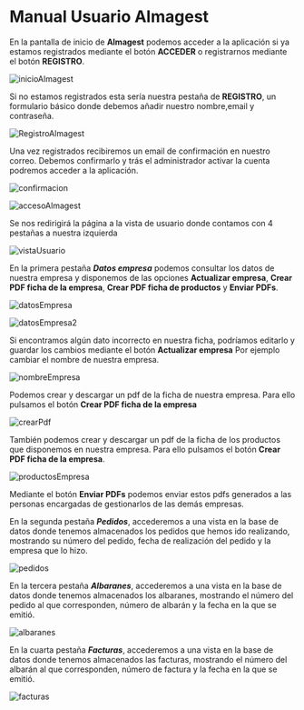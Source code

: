 # Manual Usuario Almagest
En la pantalla de inicio de **Almagest** podemos acceder a la aplicación si ya estamos registrados mediante el botón **ACCEDER** o registrarnos mediante el botón **REGISTRO**.

![inicioAlmagest](https://user-images.githubusercontent.com/93120404/155229643-b67e9c52-2a78-4262-80a0-73c1d05ae286.png)

Si no estamos registrados esta sería nuestra pestaña de **REGISTRO**, un formulario básico donde debemos añadir nuestro nombre,email y contraseña.

![RegistroAlmagest](https://user-images.githubusercontent.com/93120404/155230000-1bfca47b-759c-4748-afb4-42801f93ef41.png)

Una vez registrados recibiremos un email de confirmación en nuestro correo. Debemos confirmarlo y trás el administrador activar la cuenta podremos acceder a la aplicación.

![confirmacion](https://user-images.githubusercontent.com/93120404/155230518-804cc1c4-b43e-4962-a342-4a045861c01f.png)

![accesoAlmagest](https://user-images.githubusercontent.com/93120404/155229690-a03135b8-b201-4f46-89f4-8879a738eb77.png)

Se nos redirigirá la página a la vista de usuario donde contamos con 4 pestañas a nuestra izquierda

![vistaUsuario](https://user-images.githubusercontent.com/93120404/155230051-4a6647c7-a21f-4a1b-8a3f-c7cba3390802.png)

En la primera pestaña ***Datos empresa*** podemos consultar los datos de nuestra empresa y disponemos de las opciones **Actualizar empresa**, **Crear PDF ficha de la empresa**, **Crear PDF ficha de productos** y **Enviar PDFs**.

![datosEmpresa](https://user-images.githubusercontent.com/93120404/155229751-69f153c8-b2be-4f5a-bba6-77a6a81e50e8.png)

![datosEmpresa2](https://user-images.githubusercontent.com/93120404/155229773-752eda29-3377-46cc-96da-12bbc4698099.png)

Si encontramos algún dato incorrecto en nuestra ficha, podríamos editarlo y guardar los cambios mediante el botón **Actualizar empresa**
Por ejemplo cambiar el nombre de nuestra empresa.

![nombreEmpresa](https://user-images.githubusercontent.com/93120404/155229847-55a1e9f1-9794-4ba7-8c8a-110aa9e73d32.png)

Podemos crear y descargar un pdf de la ficha  de nuestra empresa. Para ello pulsamos el botón **Crear PDF ficha de la empresa**

![crearPdf](https://user-images.githubusercontent.com/93120404/155229909-64c76e83-5f5c-4b0f-b5a3-39fd621165f1.png)

También podemos crear y descargar un pdf de la ficha  de los productos que disponemos en nuestra empresa. Para ello pulsamos el botón **Crear PDF ficha de la empresa**.

![productosEmpresa](https://user-images.githubusercontent.com/93120404/155229961-3dd025ba-d094-4e95-9c4f-4c42ab8c91d3.png)

Mediante el botón **Enviar PDFs** podemos enviar estos pdfs generados a las personas encargadas de gestionarlos de las demás empresas.

En la segunda pestaña ***Pedidos***, accederemos a una vista en la base de datos donde tenemos almacenados los pedidos que hemos ido realizando, mostrando su número del pedido, fecha de realización del pedido y la empresa que lo hizo.

![pedidos](https://user-images.githubusercontent.com/93120404/155230121-2b948926-0afc-4a71-a60c-1769e93cc212.png)

En la tercera pestaña ***Albaranes***, accederemos a una vista en la base de datos donde tenemos almacenados los albaranes, mostrando el número del pedido al que corresponden, número de albarán y la fecha en la que se emitió.

![albaranes](https://user-images.githubusercontent.com/93120404/155230158-8f7df511-62bf-4261-8d72-1bf6056a8bff.png)

En la cuarta pestaña ***Facturas***, accederemos a una vista en la base de datos donde tenemos almacenados las facturas, mostrando el número del albarán al que corresponden, número de factura y la fecha en la que se emitió.

![facturas](https://user-images.githubusercontent.com/93120404/155230169-21828f22-85db-4ede-b990-8815a6f4e55d.png)
